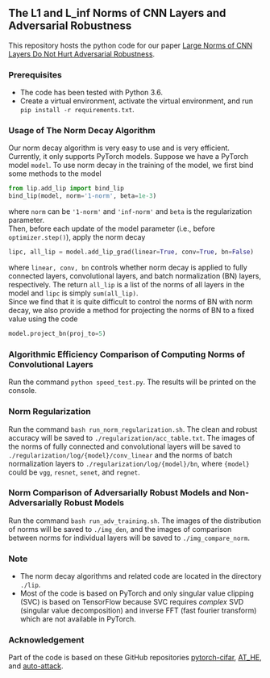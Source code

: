 ## The L1 and L_inf Norms of CNN Layers and Adversarial Robustness
This repository hosts the python code for our paper [Large Norms of CNN Layers Do Not Hurt Adversarial Robustness](https://arxiv.org/abs/2009.08435). 

### Prerequisites
* The code has been tested with Python 3.6.
* Create a virtual environment, activate the virtual environment, and run `pip install -r requirements.txt`.

### Usage of The Norm Decay Algorithm
Our norm decay algorithm is very easy to use and is very efficient. Currently, it only supports PyTorch models. 
Suppose we have a PyTorch model `model`. To use norm decay in the training of the model, we first bind some methods to the model
```python
from lip.add_lip import bind_lip
bind_lip(model, norm='1-norm', beta=1e-3)
```
where `norm` can be `'1-norm'` and `'inf-norm'` and `beta` is the regularization parameter.  
Then, before each update of the model parameter (i.e., before `optimizer.step()`), apply the norm decay 
```python
lipc, all_lip = model.add_lip_grad(linear=True, conv=True, bn=False)
```
where `linear, conv, bn` controls whether norm decay is applied to fully connected layers, convolutional layers, and batch normalization (BN) layers, respectively. The return `all_lip` is a list of the norms of all layers in the model and `lipc` is simply `sum(all_lip)`.  
Since we find that it is quite difficult to control the norms of BN with norm decay, we also provide a method for projecting the norms of BN to a fixed value using the code 
```python
model.project_bn(proj_to=5)
``` 

### Algorithmic Efficiency Comparison of Computing Norms of Convolutional Layers
Run the command `python speed_test.py`. The results will be printed on the console. 

### Norm Regularization
Run the command `bash run_norm_regularization.sh`. The clean and robust accuracy will be saved to `./regularization/acc_table.txt`. The images of the norms of fully connected and convolutional layers will be saved to `./regularization/log/{model}/conv_linear` and the norms of batch normalization layers to `./regularization/log/{model}/bn`, where `{model}` could be `vgg`, `resnet`, `senet`, and `regnet`.

### Norm Comparison of Adversarially Robust Models and Non-Adversarially Robust Models
Run the command `bash run_adv_training.sh`. The images of the distribution of norms will be saved to `./img_den`, and the images of comparison between norms for individual layers will be saved to `./img_compare_norm`. 

### Note  
* The norm decay algorithms and related code are located in the directory `./lip`. 
* Most of the code is based on PyTorch and only singular value clipping (SVC) is based on TensorFlow because SVC requires _complex_ SVD (singular value decomposition) and inverse FFT (fast fourier transform) which are not available in PyTorch. 

### Acknowledgement
Part of the code is based on these GitHub repositories [pytorch-cifar](https://github.com/kuangliu/pytorch-cifar), [AT_HE](https://github.com/ShawnXYang/AT_HE), and [auto-attack](https://github.com/fra31/auto-attack). 
